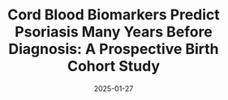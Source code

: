 ---
title: "Cord Blood Biomarkers Predict Psoriasis Many Years Before Diagnosis: A Prospective Birth Cohort Study"
collection: publications
category: manuscripts
permalink: /publication/paper-number-18
# excerpt: 
date: 2025-01-27
venue: 'Archives of Clinical and Biomedical Research'
# slidesurl: #'http://academicpages.github.io/files/slides1.pdf'
paperurl: 'https://cdn.fortunejournals.com/articles/cord-blood-biomarkers-predict-psoriasis-many-years-before-diagnosis-a-prospective-birth-cohort-study.pdf'
# bibtexurl: 'http://academicpages.github.io/files/bibtex1.bib'
citation: 'Das, D. and Ludvigsson, J., 2025. Cord Blood Biomarkers Predict Psoriasis Many Years Before Diagnosis: A Prospective Birth Cohort Study. Archives of Clinical and Biomedical Research, 8, pp.203-211.'
image: 'images/resized/cordblood.png'
doi: '10.26502/acbr.50170452'
---